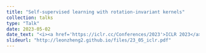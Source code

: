 ```yaml
---
title: "Self-supervised learning with rotation-invariant kernels"
collection: talks
type: "Talk"
date: 2023-05-02
date_text: "<i><a href='https://iclr.cc/Conferences/2023'>ICLR 2023</a></i>, May 2022"
slideurl: "http://leonzheng2.github.io/files/23_05_iclr.pdf"
---
```

